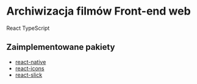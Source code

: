 # Archiwizacja filmów Front-end web

React TypeScript

## Zaimplementowane pakiety

- [react-native](https://www.npmjs.com/package/react-native)
- [react-icons](https://react-icons.github.io/react-icons/)
- [react-slick](https://www.npmjs.com/package/react-slick)
